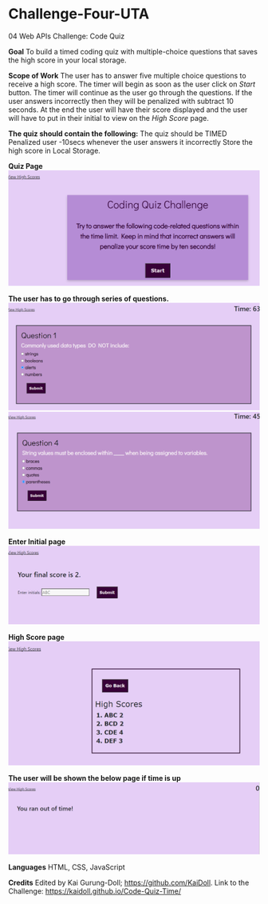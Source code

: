 # Challenge-Four-UTA
04 Web APIs Challenge: Code Quiz

**Goal**
To build a timed coding quiz with multiple-choice questions that saves the high score in your local storage. 

**Scope of Work**
The user has to answer five multiple choice questions to receive a high score. The timer will begin as soon as the user click on *Start* button. The timer will continue as the user go through the questions. If the user answers incorrectly then they will be penalized with subtract 10 seconds. At the end the user will have their score displayed and the user will have to put in their initial to view on the *High Score* page. 

**The quiz should contain the following:**
The quiz should be TIMED
Penalized user -10secs whenever the user answers it incorrectly
Store the high score in Local Storage. 

**Quiz Page**
![Alt text](image.png)

**The user has to go through series of questions.**
![Alt text](image-1.png)
![Alt text](image-2.png)

**Enter Initial page**
![Alt text](image-3.png)

**High Score page**
![Alt text](image-4.png)

**The user will be shown the below page if time is up**
![Alt text](image-5.png)

**Languages**
HTML, CSS, JavaScript

**Credits**
Edited by Kai Gurung-Doll; https://github.com/KaiDoll.
Link to the Challenge: https://kaidoll.github.io/Code-Quiz-Time/